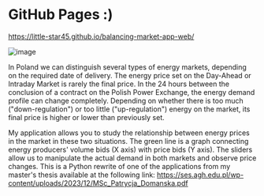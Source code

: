 # GitHub Pages :)
https://little-star45.github.io/balancing-market-app-web/

![image](https://github.com/user-attachments/assets/0d8ef774-0dab-4ce3-a1e0-cf1adfcd59af)

In Poland we can distinguish several types of energy markets, depending on the required date of delivery. The energy price set on the Day-Ahead or Intraday Market is rarely the final price. In the 24 hours between the conclusion of a contract on the Polish Power Exchange, the energy demand profile can change completely. Depending on whether there is too much ("down-regulation") or too
little ("up-regulation") energy on the market, its final price is higher or lower than previously set.

My application allows you to study the relationship between energy prices in the market in these two situations. The green line is a graph connecting energy producers' volume bids (X axis) with price bids (Y axis). The sliders allow us to manipulate the actual demand in both markets and observe price changes. This is a Python rewrite of one of the applications from my master's thesis available at the following link: https://ses.agh.edu.pl/wp-content/uploads/2023/12/MSc_Patrycja_Domanska.pdf
